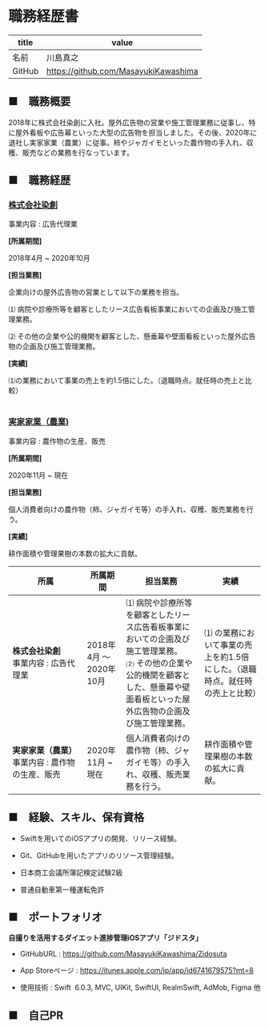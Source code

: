 # 職務経歴書

<!---
 名前の文字を大きくする
-->
| title | value |
| ---- | ---- |
| 名前 | 川島真之 |
| GitHub | https://github.com/MasayukiKawashima |

## ■　職務概要

2018年に株式会社染創に入社。屋外広告物の営業や施工管理業務に従事し、特に屋外看板や広告幕といった大型の広告物を担当しました。その後、2020年に退社し実家家業（農業）に従事。柿やジャガイモといった農作物の手入れ、収穫、販売などの業務を行なっています。

## ■　職務経歴

### <ins>株式会社染創</ins>
  
  事業内容 : 広告代理業
  
  **[所属期間]**
  
  2018年4月 ~ 2020年10月
  
  **[担当業務]**
  
  企業向けの屋外広告物の営業として以下の業務を担当。
  
  ⑴ 病院や診療所等を顧客としたリース広告看板事業においての企画及び施工管理業務。
  
  ⑵ その他の企業や公的機関を顧客とした、懸垂幕や壁面看板といった屋外広告物の企画及び施工管理業務。
  
  **[実績]**
  
  ⑴の業務において事業の売上を約1.5倍にした。（退職時点。就任時の売上と比較）
  <br>
  <br>
 ### <ins>実家家業（農業)</ins>
  
  事業内容 : 農作物の生産、販売
  
  **[所属期間]**
  
  2020年11月 ~ 現在
  
  **[担当業務]**
  
  個人消費者向けの農作物（柿、ジャガイモ等）の手入れ、収穫、販売業務を行う。

  **[実績]**
  
  耕作面積や管理果樹の本数の拡大に貢献。

| 所属 | 所属期間 | 担当業務 | 実績　|
|-----|-----|-----| ----- |
|**株式会社染創**　　　　　　<br> 事業内容 : 広告代理業|2018年4月 〜 2020年10月|⑴ 病院や診療所等を顧客としたリース広告看板事業においての企画及び施工管理業務。<br> ⑵ その他の企業や公的機関を顧客とした、懸垂幕や壁面看板といった屋外広告物の企画及び施工管理業務。| ⑴ の業務において事業の売上を約1.5倍にした。（退職時点。就任時の売上と比較） |
|**実家家業（農業）**　　　　　　<br> 事業内容 : 農作物の生産、販売|2020年11月 ~ 現在|個人消費者向けの農作物（柿、ジャガイモ等）の手入れ、収穫、販売業務を行う。| 耕作面積や管理果樹の本数の拡大に貢献。 |

## ■　経験、スキル、保有資格

<!---
  表形式に変更する
-->

- Swiftを用いてのiOSアプリの開発、リリース経験。

- Git、GitHubを用いたアプリのリソース管理経験。

- 日本商工会議所簿記検定試験2級

- 普通自動車第一種運転免許

## ■　ポートフォリオ

**自撮りを活用するダイエット進捗管理iOSアプリ「ジドスタ」**

- GitHubURL : https://github.com/MasayukiKawashima/Zidosuta

- App Storeページ : https://itunes.apple.com/jp/app/id6741679575?mt=8

- 使用技術 : Swift  6.0.3, MVC, UIKit, SwiftUI, RealmSwift, AdMob, Figma 他

## ■　自己PR

